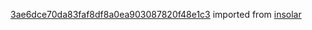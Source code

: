 [3ae6dce70da83faf8df8a0ea903087820f48e1c3](https://github.com/insolar/insolar/commit/3ae6dce70da83faf8df8a0ea903087820f48e1c3) imported from [insolar](https://github.com/insolar/insolar)
